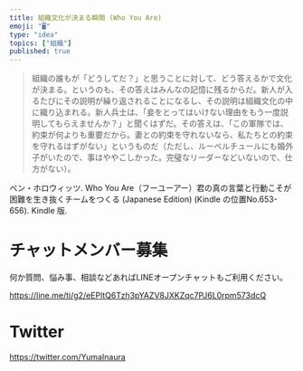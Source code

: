 ```yaml
---
title: 組織文化が決まる瞬間 (Who You Are)
emoji: "🖥"
type: "idea"
topics: ["組織"]
published: true
---
```


>組織の誰もが「どうしてだ？」と思うことに対して、どう答えるかで文化が決まる。というのも、その答えはみんなの記憶に残るからだ。新人が入るたびにその説明が繰り返されることになるし、その説明は組織文化の中に織り込まれる。新人兵士は、「妾をとってはいけない理由をもう一度説明してもらえませんか？」と聞くはずだ。その答えは、「この軍隊では、約束が何よりも重要だから。妻との約束を守れないなら、私たちとの約束を守れるはずがない」というものだ（ただし、ルーベルチュールにも婚外子がいたので、事はややこしかった。完璧なリーダーなどいないので、仕方がない）。

ベン・ホロウィッツ. Who You Are（フーユーアー）君の真の言葉と行動こそが困難を生き抜くチームをつくる (Japanese Edition) (Kindle の位置No.653-656). Kindle 版. 

# チャットメンバー募集


何か質問、悩み事、相談などあればLINEオープンチャットもご利用ください。

https://line.me/ti/g2/eEPltQ6Tzh3pYAZV8JXKZqc7PJ6L0rpm573dcQ


# Twitter

https://twitter.com/YumaInaura

